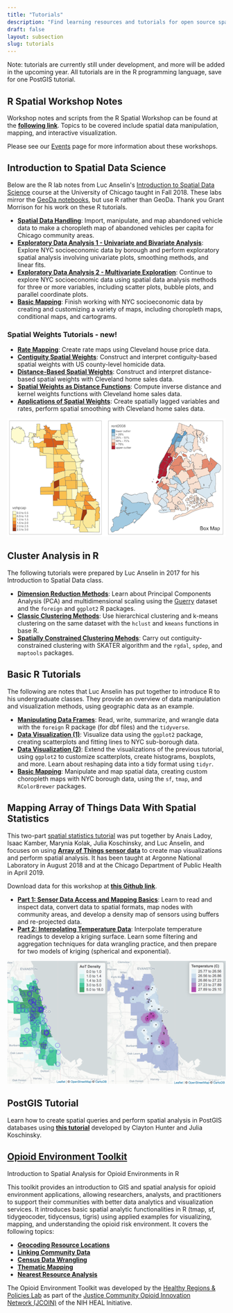 ```yaml
---
title: "Tutorials"
description: "Find learning resources and tutorials for open source spatial analysis"
draft: false
layout: subsection
slug: tutorials
---
```


Note: tutorials are currently still under development, and more will be added in the upcoming year. All tutorials are in the R programming language, save for one PostGIS tutorial.

## R Spatial Workshop Notes

Workshop notes and scripts from the R Spatial Workshop can be found at the [**following link**](https://spatialanalysis.github.io/workshop-notes/). Topics to be covered include spatial data manipulation, mapping, and interactive visualization. 

Please see our [Events](../events/) page for more information about these workshops.

## Introduction to Spatial Data Science

Below are the R lab notes from Luc Anselin's [Introduction to Spatial Data Science](https://spatial.uchicago.edu/content/lectures-luc-anselin-uchicago) course at the University of Chicago taught in Fall 2018. These labs mirror the [GeoDa notebooks](http://geodacenter.github.io/documentation.html), but use R rather than GeoDa. Thank you Grant Morrison for his work on these R tutorials.

* [**Spatial Data Handling**](https://spatialanalysis.github.io/lab_tutorials/1_R_Spatial_Data_Handling.html): Import, manipulate, and map abandoned vehicle data to make a choropleth map of abandoned vehicles per capita for Chicago community areas.
* [**Exploratory Data Analysis 1 - Univariate and Bivariate Analysis**](https://spatialanalysis.github.io/lab_tutorials/2_R_EDA_1.html): Explore NYC socioeconomic data by borough and perform exploratory spatial analysis involving univariate plots, smoothing methods, and linear fits.
* [**Exploratory Data Analysis 2 - Multivariate Exploration**](https://spatialanalysis.github.io/lab_tutorials/3_R_EDA_2.html): Continue to explore NYC socioeconomic data using spatial data analysis methods for three or more variables, including scatter plots, bubble plots, and parallel coordinate plots.
* [**Basic Mapping**](https://spatialanalysis.github.io/lab_tutorials/4_R_Mapping.html): Finish working with NYC socioeconomic data by creating and customizing a variety of maps, including choropleth maps, conditional maps, and cartograms.

### Spatial Weights Tutorials - **new!**

* [**Rate Mapping**](https://spatialanalysis.github.io/lab_tutorials/Rate_mapping.html): Create rate maps using Cleveland house price data.
* [**Contiguity Spatial Weights**](https://spatialanalysis.github.io/lab_tutorials/Contiguity_Spatial_Weights.html): Construct and interpret contiguity-based spatial weights with US county-level homicide data.
* [**Distance-Based Spatial Weights**](https://spatialanalysis.github.io/lab_tutorials/Distance_Based_Spatial_Weights.html): Construct and interpret distance-based spatial weights with Cleveland home sales data.
* [**Spatial Weights as Distance Functions**](https://spatialanalysis.github.io/lab_tutorials/Spatial_Weights_as_Distance_Functions.html): Compute inverse distance and kernel weights functions with Cleveland home sales data.
* [**Applications of Spatial Weights**](https://spatialanalysis.github.io/lab_tutorials/Applications_of_Spatial_Weights.html): Create spatially lagged variables and rates, perform spatial smoothing with Cleveland home sales data.

![Choropleth Map of Abandoned Vehicle Per Capita in Chicago and Box Map of Rent in NYC](tutorials/choropleth-and-box-map.png)

## Cluster Analysis in R

The following tutorials were prepared by Luc Anselin in 2017 for his Introduction to Spatial Data class. 

* [**Dimension Reduction Methods**](https://geodacenter.github.io/tutorials/pca_mds/pca_mds.html): Learn about Principal Components Analysis (PCA) and multidimensional scaling using the [Guerry](https://geodacenter.github.io/data-and-lab/Guerry/) dataset and the `foreign` and `ggplot2` R packages.
* [**Classic Clustering Methods**](https://geodacenter.github.io/tutorials/classic_cluster/classic_cluster.html): Use hierarchical clustering and k-means clustering on the same dataset with the `hclust` and `kmeans` functions in base R.
* [**Spatially Constrained Clustering Mehods**](https://geodacenter.github.io/tutorials/spatial_cluster/skater.html): Carry out contiguity-constrained clustering with SKATER algorithm and the `rgdal`, `spdep`, and `maptools` packages.

## Basic R Tutorials

The following are notes that Luc Anselin has put together to introduce R to his undergraduate classes. They provide an overview of data manipulation and visualization methods, using geographic data as an example.

* [**Manipulating Data Frames**](html/dataframes-notebook.html): Read, write, summarize, and wrangle data with the `foreign` R package (for dbf files) and the `tidyverse`.
* [**Data Visualization (1)**](html/graphs1-notebook.html): Visualize data using the `ggplot2` package, creating scatterplots and fitting lines to NYC sub-borough data.
* [**Data Visualization (2)**](html/graphs2-notebook.html): Extend the visualizations of the previous tutorial, using `ggplot2` to customize scatterplots, create histograms, boxplots, and more. Learn about reshaping data into a tidy format using `tidyr`.
* [**Basic Mapping**](html/basic-mapping-notebook.html): Manipulate and map spatial data, creating custom choropleth maps with NYC borough data, using the `sf`, `tmap`, and `RColorBrewer` packages.

## Mapping Array of Things Data With Spatial Statistics

This two-part [spatial statistics tutorial](https://geodacenter.github.io/aot-workshop/) was put together by Anais Ladoy, Isaac Kamber, Marynia Kolak, Julia Koschinsky, and Luc Anselin, and focuses on using [**Array of Things sensor data**](https://aot-file-browser.plenar.io/data-sets/chicago-complete) to create map visualizations and perform spatial analysis. It has been taught at Argonne National Laboratory in August 2018 and at the Chicago Department of Public Health in April 2019.

Download data for this workshop at [**this Github link**](https://github.com/GeoDaCenter/aot-workshop/tree/master/Data).

* [**Part 1: Sensor Data Access and Mapping Basics**](https://geodacenter.github.io/aot-workshop/Part1-AOT.html): Learn to read and inspect data, convert data to spatial formats, map nodes with community areas, and develop a density map of sensors using buffers and re-projected data.
* [**Part 2: Interpolating Temperature Data**](https://geodacenter.github.io/aot-workshop/Part2-AOT.html): Interpolate temperature readings to develop a kriging surface. Learn some filtering and aggregation techniques for data wrangling practice, and then prepare for two models of kriging (spherical and exponential). 

![Array of Things Leaflet Interactive Maps with Kriging](/tutorials/aot-leaflet-maps.png)

## PostGIS Tutorial

Learn how to create spatial queries and perform spatial analysis in PostGIS databases using [**this tutorial**](https://github.com/Coleridge-Initiative/ada-2017-welfare/blob/master/notebooks/spatial_notebooks/Spatial-Queries-in-PostGIS.ipynb) developed by Clayton Hunter and Julia Koschinsky.

## [Opioid Environment Toolkit](https://geodacenter.github.io/opioid-environment-toolkit/index.html)
Introduction to Spatial Analysis for Opioid Environments in R 

This toolkit provides an introduction to GIS and spatial analysis for opioid environment applications, allowing researchers, analysts, and practitioners to support their communities with better data analytics and visualization services. It introduces basic spatial analytic functionalities in R (tmap, sf, tidygeocoder, tidycensus, tigris) using applied examples for visualizing, mapping, and understanding the opioid risk environment. It covers the following topics: 

* [**Geocoding Resource Locations**](https://geodacenter.github.io/opioid-environment-toolkit/geocodingAddress-tutorial.html)
* [**Linking Community Data**](https://geodacenter.github.io/opioid-environment-toolkit/link-contextual-data.html)
* [**Census Data Wrangling**](https://geodacenter.github.io/opioid-environment-toolkit/getACSData-tutorial.html)
* [**Thematic Mapping**](https://geodacenter.github.io/opioid-environment-toolkit/visualizeArealData-tutorial.html)
* [**Nearest Resource Analysis**](https://geodacenter.github.io/opioid-environment-toolkit/centroid-access-tutorial.html)

The Opioid Environment Toolkit was developed by the [Healthy Regions & Policies Lab](https://voices.uchicago.edu/herop/) as part of the [Justice Community Opioid Innovation Network (JCOIN)](https://heal.nih.gov/research/research-to-practice/jcoin) of the NIH HEAL Initiative.
